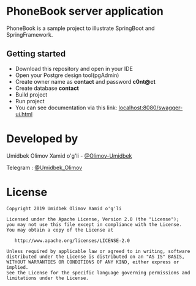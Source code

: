 # PhoneBook server application 
PhoneBook is a sample project to illustrate SpringBoot and SpringFramework.

## Getting started

* Download this repository and open in your IDE
* Open your Postgre design tool(pgAdmin)
* Create owner name as **contact** and password **c0nt@ct**
* Create database **contact**
* Build project
* Run project
* You can see documentation via this link: [localhost:8080/swagger-ui.html](localhost:8080/swagger-ui.html)

Developed by
============
Umidbek Olimov Xamid o'g'li - <a href="https://github.com/Olimov-Umidbek/">@Olimov-Umidbek</a>
 
Telegram : <a href="https://t.me/umidbek_olimov">@Umidbek_Olimov</a>

License
=======

    Copyright 2019 Umidbek Olimov Xamid o'g'li

    Licensed under the Apache License, Version 2.0 (the "License");
    you may not use this file except in compliance with the License.
    You may obtain a copy of the License at

       http://www.apache.org/licenses/LICENSE-2.0

    Unless required by applicable law or agreed to in writing, software
    distributed under the License is distributed on an "AS IS" BASIS,
    WITHOUT WARRANTIES OR CONDITIONS OF ANY KIND, either express or implied.
    See the License for the specific language governing permissions and
    limitations under the License.
